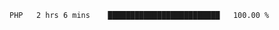 
<!--START_SECTION:waka-->

```text
PHP   2 hrs 6 mins    █████████████████████████   100.00 %
```

<!--END_SECTION:waka-->

